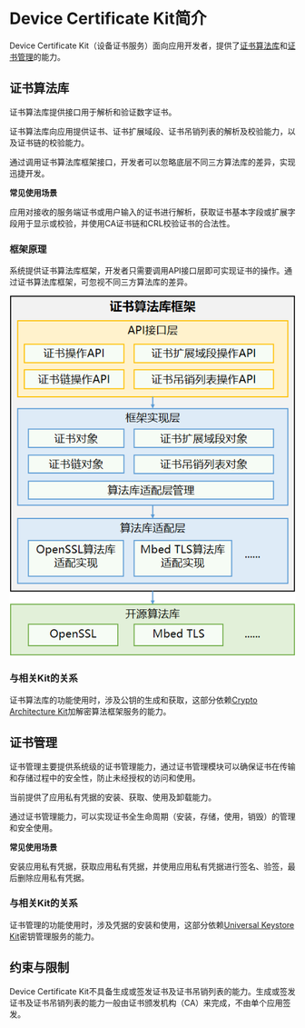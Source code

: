# Device Certificate Kit简介

Device Certificate Kit（设备证书服务）面向应用开发者，提供了[证书算法库](#证书算法库)和[证书管理](#证书管理)的能力。

## 证书算法库

证书算法库提供接口用于解析和验证数字证书。

证书算法库向应用提供证书、证书扩展域段、证书吊销列表的解析及校验能力，以及证书链的校验能力。

通过调用证书算法库框架接口，开发者可以忽略底层不同三方算法库的差异，实现迅捷开发。

**常见使用场景**

应用对接收的服务端证书或用户输入的证书进行解析，获取证书基本字段或扩展字段用于显示或校验，并使用CA证书链和CRL校验证书的合法性。

### 框架原理

系统提供证书算法库框架，开发者只需要调用API接口层即可实现证书的操作。通过证书算法库框架，可忽视不同三方算法库的差异。

![](figures/certificate_framework_architecture.png)

### 与相关Kit的关系

证书算法库的功能使用时，涉及公钥的生成和获取，这部分依赖[Crypto Architecture Kit](../CryptoArchitectureKit/crypto-architecture-kit-intro.md)加解密算法框架服务的能力。

## 证书管理

证书管理主要提供系统级的证书管理能力，通过证书管理模块可以确保证书在传输和存储过程中的安全性，防止未经授权的访问和使用。

当前提供了应用私有凭据的安装、获取、使用及卸载能力。

通过证书管理能力，可以实现证书全生命周期（安装，存储，使用，销毁）的管理和安全使用。

**常见使用场景**

安装应用私有凭据，获取应用私有凭据，并使用应用私有凭据进行签名、验签，最后删除应用私有凭据。

### 与相关Kit的关系

证书管理的功能使用时，涉及凭据的安装和使用，这部分依赖[Universal Keystore Kit](../UniversalKeystoreKit/huks-overview.md)密钥管理服务的能力。

## 约束与限制

Device Certificate Kit不具备生成或签发证书及证书吊销列表的能力。生成或签发证书及证书吊销列表的能力一般由证书颁发机构（CA）来完成，不由单个应用签发。
